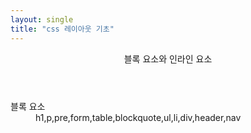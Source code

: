 ```yaml
---
layout: single
title: "css 레이아웃 기초"
---
```


<header>
  <p>블록 요소와 인라인 요소</p>
</header>
<section>
<dl>
  <dt>
    블록 요소
  </dt>
  <dd>
  h1,p,pre,form,table,blockquote,ul,li,div,header,nav
  </dd>
</dl>
</section>
<article>
<dl>

</dl>
</article>
